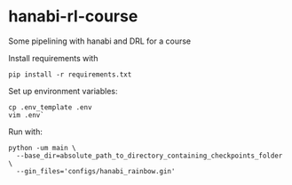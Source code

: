 # hanabi-rl-course
Some pipelining with hanabi and DRL for a course

Install requirements with
```
pip install -r requirements.txt
```

Set up environment variables:
 ```
 cp .env_template .env
 vim .env`
 ```

Run with:
```
python -um main \
  --base_dir=absolute_path_to_directory_containing_checkpoints_folder \
  --gin_files='configs/hanabi_rainbow.gin'
```
